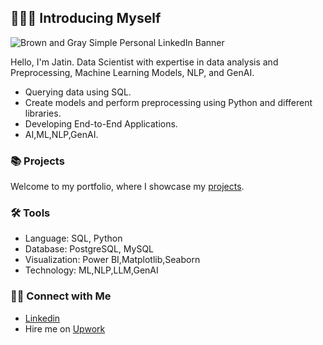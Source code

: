 ## 🙋🏻‍♀️ Introducing Myself

![Brown and Gray Simple Personal LinkedIn Banner](https://github.com/katiehuangx/katiehuangx/assets/81607668/bad4dc56-1211-41ed-99a7-1bccea77bd72)

Hello, I'm Jatin. Data Scientist with expertise in data analysis and Preprocessing, Machine Learning Models, NLP, and GenAI. 

- Querying data using SQL.
- Create models and perform preprocessing using Python and different libraries.
- Developing End-to-End Applications.
- AI,ML,NLP,GenAI.

### 📚 Projects

Welcome to my portfolio, where I showcase my [projects](https://github.com/katiehuangx/Portfolio-Guide/blob/main/README.md).

### 🛠️ Tools

- Language: SQL, Python
- Database: PostgreSQL, MySQL
- Visualization: Power BI,Matplotlib,Seaborn
- Technology: ML,NLP,LLM,GenAI

### 👋🏻 Connect with Me

- [Linkedin](https://www.linkedin.com/in/jatinagarwal03/)
- Hire me on [Upwork](https://www.upwork.com/freelancers/~016ea4ffe7d7d64c1d)
